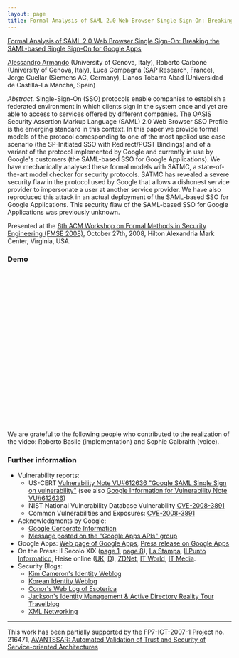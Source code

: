 ```yaml
--- 
layout: page
title: Formal Analysis of SAML 2.0 Web Browser Single Sign-On: Breaking the SAML-based Single Sign-On for Google Apps
---
```


[Formal Analysis of SAML 2.0 Web Browser Single Sign-On: Breaking the SAML-based Single Sign-On for Google Apps](http://www.avantssar.eu/pdf/publications/saml-sso.pdf)

[Alessandro Armando](http://csec.it/people/alessandro_armando/) (University of Genova, Italy), Roberto Carbone (University of Genova, Italy), Luca Compagna (SAP Research, France), Jorge Cuellar (Siemens AG, Germany), Llanos Tobarra Abad (Universidad de Castilla-La Mancha, Spain)

_Abstract._ Single-Sign-On (SSO) protocols enable companies to establish a federated environment in which clients sign in the system once and yet are able to access to services offered by different companies. The OASIS Security Assertion Markup Language (SAML) 2.0 Web Browser SSO Profile is the emerging standard in this context. In this paper we provide formal models of the protocol corresponding to one of the most applied use case scenario (the SP-Initiated SSO with Redirect/POST Bindings) and of a variant of the protocol implemented by Google and currently in use by Google's customers (the SAML-based SSO for Google Applications). We have mechanically analysed these formal models with SATMC, a state-of-the-art model checker for security protocols. SATMC has revealed a severe security flaw in the protocol used by Google that allows a dishonest service provider to impersonate a user at another service provider. We have also reproduced this attack in an actual deployment of the SAML-based SSO for Google Applications. This security flaw of the SAML-based SSO for Google Applications was previously unknown.

Presented at the [6th ACM Workshop on Formal Methods in Security Engineering (FMSE 2008)](http://www.cs.utexas.edu/~shmat/FMSE08/), October 27th, 2008, Hilton Alexandria Mark Center, Virginia, USA.

### Demo

<object width="425" height="344"><param name="movie" value="http://www.youtube.com/v/O202FBcQNuk?hl=en&fs=1"></param><param name="allowFullScreen" value="true"></param><param name="allowscriptaccess" value="always"></param><embed src="http://www.youtube.com/v/O202FBcQNuk?hl=en&fs=1" type="application/x-shockwave-flash" allowscriptaccess="always" allowfullscreen="true" width="425" height="344"></embed></object>
  
We are grateful to the following people who contributed to the realization of the video: Roberto Basile (implementation) and Sophie Galbraith (voice).

### Further information

*   Vulnerability reports:
    *   US-CERT [Vulnerability Note VU#612636 "Google SAML Single Sign on vulnerability"](http://www.kb.cert.org/vuls/id/612636) (see also [Google Information for Vulnerability Note VU#612636](http://www.kb.cert.org/vuls/id/MIMG-7FQGWU))
    *   NIST National Vulnerability Database Vulnerability [CVE-2008-3891](http://web.nvd.nist.gov/view/vuln/detail?vulnId=CVE-2008-3891)
    *   Common Vulnerabilities and Exposures: [CVE-2008-3891](http://cve.mitre.org/cgi-bin/cvename.cgi?name=CVE-2008-3891)
*   Acknowledgments by Google:
    *   [Google Corporate Information](http://www.google.com/corporate/security.html)
    *   [Message posted on the "Google Apps APIs" group](http://groups.google.com/group/google-apps-apis/browse_thread/thread/8183040d7980a2e0)
*   Google Apps: [Web page of Google Apps](http://www.google.com/apps/), [Press release on Google Apps](http://www.google.com/intl/en/press/pressrel/google_apps.html)
*   On the Press: Il Secolo XIX ([page 1](press/IlSecoloXIX-p1.pdf), [page 8](press/IlSecoloXIX-p8.pdf)), [La Stampa](http://www.lastampa.it/cmstp/rubriche/girata.asp?ID_blog=30&ID_articolo=5070&tp=C), [Il Punto Informatico](http://punto-informatico.it/2397938/PI/News/cosi-scoprimmo-buco-google.aspx), Heise online ([UK](http://www.h-online.com/news/Google-closes-hole-in-Single-Sign-On-for-Google-Apps--/111500), [D](http://www.heise.de/netze/Google-schliesst-Luecke-in-Single-Sign-On-for-Google-Apps--/news/meldung/115711)), [ZDNet](http://blogs.zdnet.com/security/?p=1880), [IT World](http://www.itworld.com/saas/54721/google-fixes-major-weakness-google-apps), [IT Media](http://www.itmedia.co.jp/news/articles/0809/11/news023.html).
*   Security Blogs:
    *   [Kim Cameron's Identity Weblog](http://www.identityblog.com/?p=1011)
    *   [Korean Identity Weblog](http://ayo79.egloos.com/2541457)
    *   [Conor's Web Log of Esoterica](http://conorcahill.blogspot.com/2008/09/pseudonymity-would-help.html)
    *   [Jackson's Identity Management & Active Directory Reality Tour Travelblog](http://jacksonshaw.blogspot.com/2008/09/google-age-and-single-sign-on.html)
    *   [XML Networking](http://xmlnetworking.blogspot.com/2008/09/google-saml-vulnerability.html)

* * *

This work has been partially supported by the FP7-ICT-2007-1 Project no. 216471, [AVANTSSAR: Automated Validation of Trust and Security of Service-oriented Architectures](http://www.avantssar.eu)
